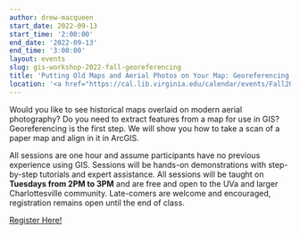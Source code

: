 ```yaml
---
author: drew-macqueen
start_date: 2022-09-13
start_time: '2:00:00'
end_date: '2022-09-13'
end_time: '3:00:00'
layout: events
slug: gis-workshop-2022-fall-georeferencing
title: 'Putting Old Maps and Aerial Photos on Your Map: Georeferencing in ArcGIS Pro'
location: '<a href="https://cal.lib.virginia.edu/calendar/events/Fall2022GISWorkshop2">Register for Zoom Link</a>'
---
```


Would you like to see historical maps overlaid on modern aerial photography?  Do you need to extract features from a map for use in GIS?  Georeferencing is the first step.  We will show you how to take a scan of a paper map and align in it in ArcGIS.

All sessions are one hour and assume participants have no previous experience using GIS.  Sessions will be hands-on demonstrations with step-by-step tutorials and expert assistance.  All sessions will be taught on **Tuesdays from 2PM to 3PM** and are free and open to the UVa and larger Charlottesville community. Late-comers are welcome and encouraged, registration remains open until the end of class.

[Register Here!](https://cal.lib.virginia.edu/calendar/events/Fall2022GISWorkshop2)
